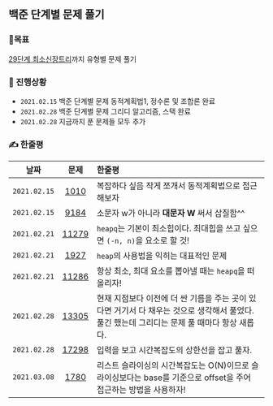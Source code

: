 ## 백준 단계별 문제 풀기

### 🚩목표

[29단계 최소신장트리](https://www.acmicpc.net/step/15)까지 유형별 문제 풀기

### 👀 진행상황

- `2021.02.15` 백준 단계별 문제 동적계획법1, 정수론 및 조합론 완료
- `2021.02.28` 백준 단계별 문제 그리디 알고리즘, 스택 완료
- `2021.02.28` 지금까지 푼 문제들 모두 추가

### ✍ 한줄평

|     날짜     |                      문제                      | 한줄평                                                                                                                                       |
| :----------: | :--------------------------------------------: | :------------------------------------------------------------------------------------------------------------------------------------------- |
| `2021.02.15` |  [1010](https://www.acmicpc.net/problem/1010)  | 복잡하다 싶음 작게 쪼개서 동적계획법으로 접근해보자                                                                                          |
| `2021.02.15` |  [9184](https://www.acmicpc.net/problem/9184)  | 소문자 w가 아니라 **대문자 W** 써서 삽질함^^                                                                                                 |
| `2021.02.21` | [11279](https://www.acmicpc.net/problem/11279) | `heapq`는 기본이 최소힙이다. 최대힙을 쓰고 싶으면 `(-n, n)`을 요소로 할 것!                                                                  |
| `2021.02.21` |  [1927](https://www.acmicpc.net/problem/1927)  | `heap`의 사용법을 익히는 대표적인 문제                                                                                                       |
| `2021.02.21` | [11286](https://www.acmicpc.net/problem/11286) | 항상 최소, 최대 요소를 뽑아낼 때는 `heapq`을 떠올리자!                                                                                       |
| `2021.02.28` | [13305](https://www.acmicpc.net/problem/13305) | 현재 지점보다 이전에 더 싼 기름을 주는 곳이 있다면 거기서 다 채우는 것으로 생각해서 풀었다. 풀긴 했는데 그리디는 문제 풀 때마다 항상 새롭다. |
| `2021.02.28` | [17298](https://www.acmicpc.net/problem/17298) | 입력을 보고 시간복잡도의 상한선을 잡고 풀자.                                                                                                 |
| `2021.03.08` |  [1780](https://www.acmicpc.net/problem/1780)  | 리스트 슬라이싱의 시간복잡도는 O(N)이므로 슬라이싱보다는 base를 기준으로 offset을 주어 접근하는 방법을 사용하자!                             |
